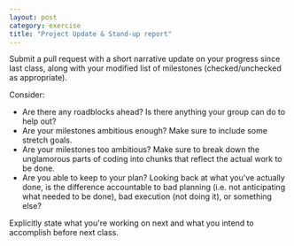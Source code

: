 ```yaml
---
layout: post
category: exercise
title: "Project Update & Stand-up report"
---
```


Submit a pull request with a short narrative update on your progress since last class,
along with your modified list of milestones (checked/unchecked as appropriate). 

Consider:

* Are there any roadblocks ahead?  Is there anything your group can do to help out?
* Are your milestones ambitious enough?  Make sure to include some stretch goals.
* Are your milestones too ambitious?  Make sure to break down the unglamorous parts of coding
into chunks that reflect the actual work to be done.
* Are you able to keep to your plan?  Looking back at what you've actually done, is the difference
accountable to bad planning (i.e. not anticipating what needed to be done), bad execution (not doing it), or
something else?

Explicitly state what you're working on next and what you intend to accomplish before next class.